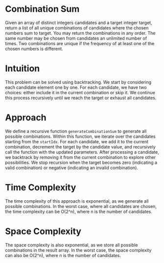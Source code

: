 # Combination Sum
Given an array of distinct integers candidates and a target integer target, return a list of all unique combinations of candidates where the chosen numbers sum to target. You may return the combinations in any order. The same number may be chosen from candidates an unlimited number of times. Two combinations are unique if the frequency of at least one of the chosen numbers is different.

# Intuition
This problem can be solved using backtracking. We start by considering each candidate element one by one. For each candidate, we have two choices: either include it in the current combination or skip it. We continue this process recursively until we reach the target or exhaust all candidates.

# Approach
We define a recursive function `generateCombinationSum` to generate all possible combinations. Within this function, we iterate over the candidates starting from the `startIdx`. For each candidate, we add it to the current combination, decrement the target by the candidate value, and recursively call the function with the updated parameters. After processing a candidate, we backtrack by removing it from the current combination to explore other possibilities. We stop recursion when the target becomes zero (indicating a valid combination) or negative (indicating an invalid combination).

# Time Complexity
The time complexity of this approach is exponential, as we generate all possible combinations. In the worst case, where all candidates are chosen, the time complexity can be O(2^n), where n is the number of candidates.

# Space Complexity
The space complexity is also exponential, as we store all possible combinations in the result array. In the worst case, the space complexity can also be O(2^n), where n is the number of candidates.
